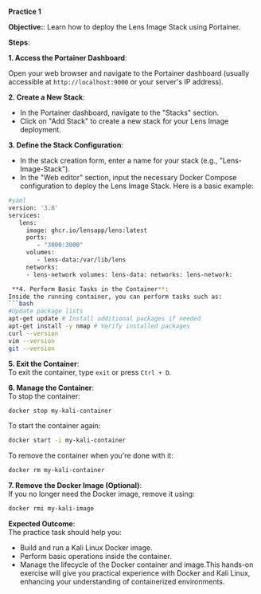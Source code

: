 
**Practice 1**

**Objective:**: Learn how to deploy the Lens Image Stack using Portainer.

**Steps**:

**1. Access the Portainer Dashboard**:

Open your web browser and navigate to the Portainer dashboard (usually accessible at `http://localhost:9000` or your server's IP address).

**2. Create a New Stack**:
-   In the Portainer dashboard, navigate to the "Stacks" section.
-   Click on "Add Stack" to create a new stack for your Lens Image deployment.

**3. Define the Stack Configuration**: 
-   In the stack creation form, enter a name for your stack (e.g., "Lens-Image-Stack").
-   In the "Web editor" section, input the necessary Docker Compose configuration to deploy the Lens Image Stack. Here is a basic example:
```bash  
#yaml
version: '3.8' 
services: 
   lens: 
     image: ghcr.io/lensapp/lens:latest
     ports:
        - "3000:3000" 
     volumes:
        - lens-data:/var/lib/lens
     networks: 
     - lens-network volumes: lens-data: networks: lens-network:

 **4. Perform Basic Tasks in the Container**:  
Inside the running container, you can perform tasks such as:  
```bash
#Update package lists  
apt-get update # Install additional packages if needed  
apt-get install -y nmap # Verify installed packages  
curl --version  
vim --version  
git --version  
```

**5. Exit the Container**:  
To exit the container, type `exit` or press `Ctrl + D`.

 **6. Manage the Container**:  
To stop the container:  
```bash  
docker stop my-kali-container  
```  
To start the container again:  
```bash  
docker start -i my-kali-container  
```  
To remove the container when you're done with it:  
```bash  
docker rm my-kali-container  
``` 
**7. Remove the Docker Image (Optional)**:  
If you no longer need the Docker image, remove it using:  
```bash  
docker rmi my-kali-image  
```

**Expected Outcome**:  
The practice task should help you:  
- Build and run a Kali Linux Docker image.  
- Perform basic operations inside the container.  
- Manage the lifecycle of the Docker container and image.This hands-on exercise will give you practical experience with Docker and Kali Linux, enhancing your understanding of containerized environments.


<!--stackedit_data:
eyJoaXN0b3J5IjpbLTE3MDA2MTkyNjAsNDk3ODE4ODEwXX0=
-->